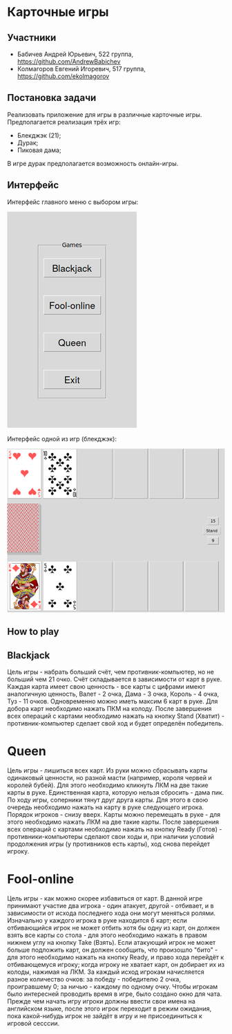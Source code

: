 # Карточные игры
## Участники
- Бабичев Андрей Юрьевич, 522 группа, https://github.com/AndrewBabichev
- Колмагоров Евгений Игоревич, 517 группа, https://github.com/ekolmagorov

## Постановка задачи
Реализовать приложение для игры в различные карточные игры. Предполагается реализация трёх игр:
- Блекджэк (21);
- Дурак;
- Пиковая дама;

В игре дурак предполагается возможность онлайн-игры.

## Интерфейс
Интерфейс главного меню с выбором игры:

![Main_Menu](description/Main_Menu.png "Main_Menu")

Интерфейс одной из игр (блекджэк):

![Game](description/Game.png "Game")

## How to play
## Blackjack
Цель игры - набрать больший счёт, чем противник-компьютер, но не больший чем 21 очко. Счёт складывается в зависимости от карт в руке. Каждая карта имеет свою ценность - все карты с цифрами имеют аналогичную ценность, Валет - 2 очка, Дама - 3 очка, Король - 4 очка, Туз - 11 очков. Одновременно можно иметь максим 6 карт в руке. Для добора карт необходимо нажать ПКМ на колоду. После завершения всех операций с картами необходимо нажать на кнопку Stand (Хватит) - противник-компьютер сделает свой ход и будет определён победитель.

# Queen
Цель игры - лишиться всех карт. Из руки можно сбрасывать карты одинаковый ценности, но разной масти (например, короля червей и королей бубей). Для этого необходимо кликнуть ЛКМ на две такие карты в руке. Единственная карта, которую нельзя сбросить - дама пик. По ходу игры, соперники тянут друг друга карты. Для этого в свою очередь необходимо нажать на карту в руке следующего игрока. Порядок игроков - снизу вверх. Карты можно перемещать в руке - для этого необходимо нажать ЛКМ на две такие карты. После завершения всех операций с картами необходимо нажать на кнопку Ready (Готов) - противники-компьютеры сделают свои ходы и, при наличии условий продолжения игры (у противников есть карты), ход снова перейдет игроку.

# Fool-online
Цель игры - как можно скорее избавиться от карт. В данной игре принимают участие два игрока - один атакует, другой - отбивает, и в зависимости от исхода последнего хода они могут меняться ролями. Изначально у каждого игрока в руке находится 6 карт; если отбивающийся игрок не может отбить хотя бы одну из карт, он должен взять все карты со стола - для этого необходимо нажать в правом нижнем углу на кнопку Take (Взять). Если атакующий игрок не может больше подложить карт, он должен сообщить, что произошло "бито" - для этого необходимо нажать на кнопку Ready, и право хода перейдёт к отбивающемуся игроку; когда игроку не хватает карт, он добирает их из колоды, нажимая на ЛКМ. За каждый исход игрокам начисляется разное количество очков: за победу - победителю 2 очка, проигравшему 0; за ничью - каждому по одному очку. Чтобы игрокам было интересней проводить время в игре, было создано окно для чата. Прежде чем начать игру игроки должны ввести свои имена на английском языке, после этого игрок переходит в режим ожидания, пока какой-нибудь игрок не зайдёт в игру и не присоединиться к игровой сесссии.

